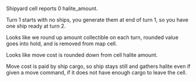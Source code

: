 Shipyard cell reports 0 halite_amount.

Turn 1 starts with no ships, you generate them at end of turn 1, so you have one ship ready at turn 2.

Looks like we round up amount collectible on each turn, rounded value goes into hold, and is removed from map cell.

Looks like move cost is rounded down from cell halite amount.

Move cost is paid by ship cargo, so ship stays still and gathers halite even if given a move command, if it does not have enough cargo to leave the cell.